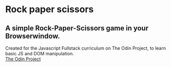 # Rock paper scissors

## A simple Rock-Paper-Scissors game in your Browserwindow. 
Created for the Javascript Fullstack curriculum on The Odin Project, to learn basic JS and DOM manipulation. <br />
[The Odin Project](https://www.theodinproject.com/)